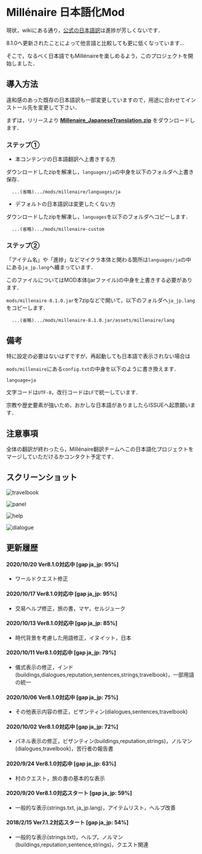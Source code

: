 # Millénaire 日本語化Mod

現状，wikiにある通り，[公式の日本語訳](https://www.millenaire.org/translations)は進捗が芳しくないです．

8.1.0へ更新されたことによって他言語と比較しても更に低くなっています...

そこで，なるべく日本語でもMillénaireを楽しめるよう，このプロジェクトを開始しました．

## 導入方法

違和感のあった既存の日本語訳も一部変更していますので，用途に合わせてインストール先を変更して下さい．

まずは，リリースより **[Millenaire_JapaneseTranslation.zip](https://github.com/takuzoo3868/millenaire_JapaneseTranslationMod/releases/latest)** をダウンロードします．

### ステップ①

- 本コンテンツの日本語翻訳へ上書きする方

ダウンロードしたzipを解凍し，`languages/ja`の中身を以下のフォルダへ上書き保存．

```
  ...(省略).../mods/millenaire/languages/ja
```

- デフォルトの日本語訳は変更したくない方

ダウンロードしたzipを解凍し，`languages`を以下のフォルダへコピーします．

```
  ...(省略).../mods/millenaire-custom
```

### ステップ②

「アイテム名」や「進捗」などマイクラ本体と関わる箇所は`languages/ja`の中にある`ja_jp.lang`へ纏まっています．

このファイルについてはMOD本体(jarファイル)の中身を上書きする必要があります．

`mods/millenaire-8.1.0.jar`を7zipなどで開いて，以下のフォルダへ`ja_jp.lang`をコピーします．

```
  ...(省略).../mods/millenaire-8.1.0.jar/assets/millenaire/lang
```

## 備考

特に設定の必要はないはずですが，再起動しても日本語で表示されない場合は

`mods/millenaire`にある`config.txt`の中身を以下のように書き換えます．

```
language=ja
```

文字コードは`UTF-8`，改行コードは`LF`で統一しています．

宗教や歴史要素が強いため，おかしな日本語がありましたらISSUEへ起票願います．

## 注意事項

全体の翻訳が終わったら，Millénaire翻訳チームへこの日本語化プロジェクトをマージしていただけるかコンタクト予定です．

## スクリーンショット

![travelbook](https://imgur.com/i4X0N8U.png)

![panel](https://imgur.com/0ojtnb2.png)

![help](https://imgur.com/aXoJ835.png)

![dialogue](https://imgur.com/LXaD6CO.png)

## 更新履歴

#### 2020/10/20 Ver8.1.0対応中 [gap ja_jp: 95%]

- ワールドクエスト修正

#### 2020/10/17 Ver8.1.0対応中 [gap ja_jp: 95%]

- 交易ヘルプ修正，旅の書，マヤ，セルジューク

#### 2020/10/13 Ver8.1.0対応中 [gap ja_jp: 85%]

- 時代背景を考慮した用語修正，イヌイット，日本

#### 2020/10/11 Ver8.1.0対応中 [gap ja_jp: 79%]

- 儀式表示の修正，インド(buildings,dialogues,reputation,sentences,strings,travelbook)，一部用語の統一

#### 2020/10/06 Ver8.1.0対応中 [gap ja_jp: 75%]

- その他表示内容の修正，ビザンティン(dialogues,sentences,travelbook)

#### 2020/10/02 Ver8.1.0対応中 [gap ja_jp: 72%]

- パネル表示の修正，ビザンティン(buildings,reputation,strings)，ノルマン(dialogues,travelbook)，苦行者の報告書

#### 2020/9/24 Ver8.1.0対応中 [gap ja_jp: 63%]

- 村のクエスト，旅の書の基本的な表示

#### 2020/9/20 Ver8.1.0対応スタート [gap ja_jp: 59%]

- 一般的な表示(strings.txt, ja_jp.lang)，アイテムリスト，ヘルプ改善

#### 2018/2/15 Ver7.1.2対応スタート [gap ja_jp: 54%]

- 一般的な表示(strings.txt)，ヘルプ，ノルマン(buildings,reputation,sentence,strings)，クエスト関連
